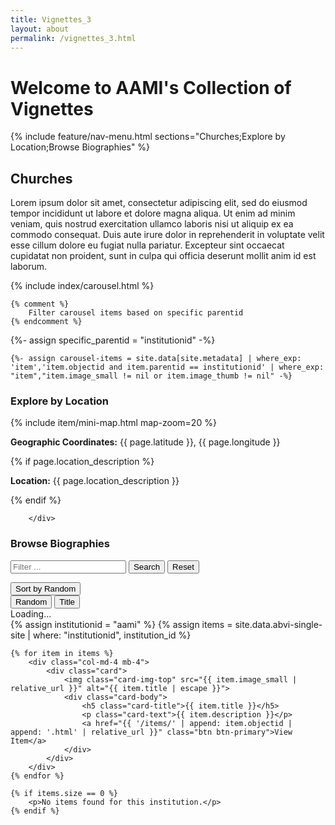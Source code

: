 ```yaml
---
title: Vignettes_3
layout: about
permalink: /vignettes_3.html
---
```


<h1>Welcome to AAMI's Collection of Vignettes</h1>

{% include feature/nav-menu.html sections="Churches;Explore by Location;Browse Biographies" %}

<h2> Churches </h2>

Lorem ipsum dolor sit amet, consectetur adipiscing elit, sed do eiusmod tempor incididunt ut labore et dolore magna aliqua. Ut enim ad minim veniam, quis nostrud exercitation ullamco laboris nisi ut aliquip ex ea commodo consequat. Duis aute irure dolor in reprehenderit in voluptate velit esse cillum dolore eu fugiat nulla pariatur. Excepteur sint occaecat cupidatat non proident, sunt in culpa qui officia deserunt mollit anim id est laborum.

<div class="col-md-12"> <!-- Changed to col-md-12 for full width -->
     {% include index/carousel.html %}
    
    {% comment %}
        Filter carousel items based on specific parentid
    {% endcomment %}

{%- assign specific_parentid = "institutionid" -%}  <!-- Replace with the actual parentid you want to filter by -->

    {%- assign carousel-items = site.data[site.metadata] | where_exp: 'item','item.objectid and item.parentid == institutionid' | where_exp: "item","item.image_small != nil or item.image_thumb != nil" -%}

    



<h3> Explore by Location </h3>

  <div class="col-md-12 p-3">
            {% include item/mini-map.html map-zoom=20 %}
            <p><strong>Geographic Coordinates:</strong> {{ page.latitude }}, {{ page.longitude }}</p>
            {% if page.location_description %}
            <p><strong>Location:</strong> {{ page.location_description }}</p>
            {% endif %}

            
        </div>

<h3> Browse Biographies </h3>

<div class="row mb-3 justify-content-center">
    <div class="col-md-8 text-center">
        <form role="search" id="lunrSearch" onsubmit="submitFilter(); return false;">
            <div class="input-group input-group-lg">
                <input type="text" class="form-control" id="filterTextBox" placeholder="Filter ... " aria-label="Search"> 
                <button class="btn btn-success" type="submit" title="Filter items" id="filterButton">Search</button>
                <button class="btn btn-outline-secondary filter" onclick="resetFilter(); return false;" data-filter="">Reset</button>
            </div>
        </form>
        <div class="h2" id="numberOf"></div>
    </div>
    <div class="col-md-2">
        <div class="dropdown">
            <button class="btn btn-secondary mt-1 dropdown-toggle" type="button" id="browseSortButton" data-bs-toggle="dropdown" aria-haspopup="true" aria-expanded="false">
                Sort by <span id="sortFilter">Random</span>
            </button>
            <div class="dropdown-menu browse-sort-menu" aria-labelledby="browseSortButton">
                <button class="dropdown-item browse-sort-item active" data-filter="random">Random</button>
                <button class="dropdown-item browse-sort-item" data-filter="title">Title</button>
                <!-- Add additional sorting options if needed -->
            </div>
        </div>
    </div>
</div>

<div id="loadingIcon" class="text-center">
    <div class="spinner-border text-dark" role="status"><span class="visually-hidden">Loading...</span></div>
</div>

<div class="row" id="browseItems">
    {% assign institutionid = "aami" %}  <!-- Set the institution ID to filter by "aami" -->
    {% assign items = site.data.abvi-single-site | where: "institutionid", institution_id %}  <!-- Filter items by institution ID -->

    {% for item in items %}
        <div class="col-md-4 mb-4">
            <div class="card">
                <img class="card-img-top" src="{{ item.image_small | relative_url }}" alt="{{ item.title | escape }}">
                <div class="card-body">
                    <h5 class="card-title">{{ item.title }}</h5>
                    <p class="card-text">{{ item.description }}</p>
                    <a href="{{ '/items/' | append: item.objectid | append: '.html' | relative_url }}" class="btn btn-primary">View Item</a>
                </div>
            </div>
        </div>
    {% endfor %}
    
    {% if items.size == 0 %}
        <p>No items found for this institution.</p>
    {% endif %}
</div>
